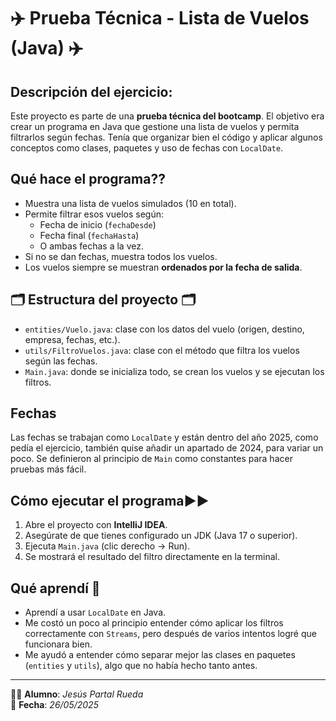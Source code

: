 # ✈️ Prueba Técnica - Lista de Vuelos (Java) ✈️ 

## Descripción del ejercicio:

Este proyecto es parte de una **prueba técnica del bootcamp**. El objetivo era crear un programa en Java que gestione una lista de vuelos y permita filtrarlos según fechas.
Tenía que organizar bien el código y aplicar algunos conceptos como clases, paquetes y uso de fechas con `LocalDate`.

## Qué hace el programa??

- Muestra una lista de vuelos simulados (10 en total).
- Permite filtrar esos vuelos según:
  - Fecha de inicio (`fechaDesde`)
  - Fecha final (`fechaHasta`)
  - O ambas fechas a la vez.
- Si no se dan fechas, muestra todos los vuelos.
- Los vuelos siempre se muestran **ordenados por la fecha de salida**.

## 🗂️ Estructura del proyecto 🗂️

- `entities/Vuelo.java`: clase con los datos del vuelo (origen, destino, empresa, fechas, etc.).
- `utils/FiltroVuelos.java`: clase con el método que filtra los vuelos según las fechas.
- `Main.java`: donde se inicializa todo, se crean los vuelos y se ejecutan los filtros.

## Fechas

Las fechas se trabajan como `LocalDate` y están dentro del año 2025, como pedía el ejercicio, también quise añadir un apartado de 2024, para variar un poco. Se definieron al principio de `Main` como constantes para hacer pruebas más fácil.

## Cómo ejecutar el programa▶️▶️ 

1. Abre el proyecto con **IntelliJ IDEA**.
2. Asegúrate de que tienes configurado un JDK (Java 17 o superior).
3. Ejecuta `Main.java` (clic derecho → Run).
4. Se mostrará el resultado del filtro directamente en la terminal.

## Qué aprendí 🤔

- Aprendí a usar `LocalDate` en Java.
- Me costó un poco al principio entender cómo aplicar los filtros correctamente con `Streams`, pero después de varios intentos logré que funcionara bien.
- Me ayudó a entender cómo separar mejor las clases en paquetes (`entities` y `utils`), algo que no había hecho tanto antes.

---

👨‍🎓 **Alumno**: *Jesús Partal Rueda*  
📅 **Fecha**: *26/05/2025*
